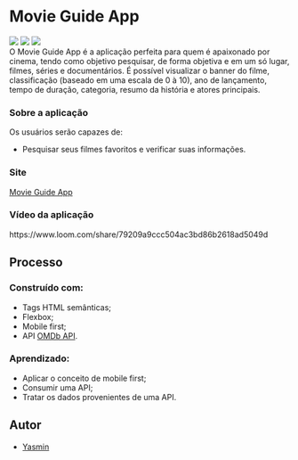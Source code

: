  # Movie Guide App
 <div>
 <img src="https://img.shields.io/badge/HTML-239120?style=for-the-badge&logo=html5&logoColor=white" target="_blank">
 <img src="https://img.shields.io/badge/CSS-239120?&style=for-the-badge&logo=css3&logoColor=white" target="_blank">
 <img src="https://img.shields.io/badge/JavaScript-F7DF1E?style=for-the-badge&logo=javascript&logoColor=black" target="_blank">
 </div>
 O Movie Guide App é a aplicação perfeita para quem é apaixonado por cinema, tendo como objetivo pesquisar, de forma objetiva e em um só lugar, filmes, séries e documentários. É possível visualizar o banner do filme, classificação (baseado em uma escala de 0 à 10), ano de lançamento, tempo de duração, categoria, resumo da história e atores principais.</h2>
 <h3>Sobre a aplicação</h3>
 <p>Os usuários serão capazes de:</p>
 <ul>
 <li>Pesquisar seus filmes favoritos e verificar suas informações.</li>
 </ul>
 <h3>Site</h3>
 <a href="#" target="_blank">Movie Guide App</a>
 <h3>Vídeo da aplicação</h3>
 https://www.loom.com/share/79209a9ccc504ac3bd86b2618ad5049d
 
 <h2> Processo </h2>
 <h3>Construído com:</h3>
 <ul>
 <li>Tags HTML semânticas;</li>
 <li>Flexbox;</li>
 <li>Mobile first;</li>
 <li>API <a href="http://www.omdbapi.com/" target="_blank">OMDb API</a>.</li>
 </ul>
 <h3>Aprendizado:</h3>
 <ul>
 <li>Aplicar o conceito de mobile first;</li>
 <li>Consumir uma API;</li>
 <li>Tratar os dados provenientes de uma API.</li>
 </ul>
 <h2> Autor </h2>
 <ul>
 <li><a href="https://www.linkedin.com/in/yasmin-goncalves/" target="_blank">Yasmin</a></li>
 </ul>

